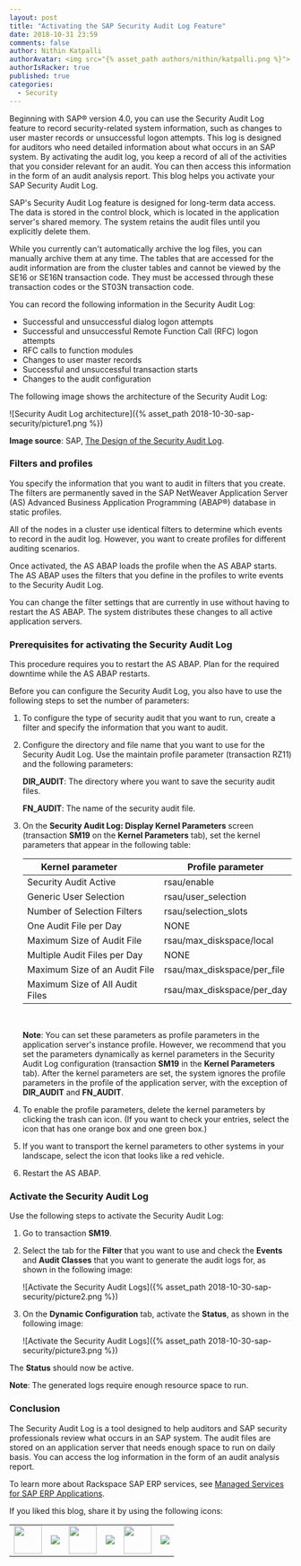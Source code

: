 ```yaml
---
layout: post
title: "Activating the SAP Security Audit Log Feature"
date: 2018-10-31 23:59
comments: false
author: Nithin Katpalli
authorAvatar: <img src="{% asset_path authors/nithin/katpalli.png %}">
authorIsRacker: true
published: true
categories:
  - Security
---
```


Beginning with SAP&reg; version 4.0, you can use the Security Audit Log
feature to record security-related system information, such as changes to user
master records or unsuccessful logon attempts. This log is designed for
auditors who need detailed information about what occurs in an SAP system.
By activating the audit log, you keep a record of all of the activities that
you consider relevant for an audit. You can then access this information in
the form of an audit analysis report. This blog helps you activate your SAP
Security Audit Log.

<!-- more -->

SAP's Security Audit Log feature is designed for long-term data access. The
data is stored in the control block, which is located in the application
server's shared memory. The system retains the audit files until you
explicitly delete them.

While you currently can't automatically archive the log files, you can
manually archive them at any time. The tables that are accessed for the audit
information are from the cluster tables and cannot be viewed by
the SE16 or SE16N transaction code. They must be accessed through these
transaction codes or the ST03N transaction code.

You can record the following information in the Security Audit Log:

- Successful and unsuccessful dialog logon attempts
- Successful and unsuccessful Remote Function Call (RFC) logon attempts
- RFC calls to function modules
- Changes to user master records
- Successful and unsuccessful transaction starts
- Changes to the audit configuration

The following image shows the architecture of the Security Audit Log:

![Security Audit Log
architecture]({% asset_path 2018-10-30-sap-security/picture1.png %})

**Image source**: SAP, [The Design of the Security Audit
Log](https://help.sap.com/saphelp_nwmobile711/helpdata/en/4d/41bf80aa601c86e10000000a42189b/frameset.htm).

### Filters and profiles

You specify the information that you want to audit in filters that you create.
The filters are permanently saved in the SAP NetWeaver Application Server (AS)
Advanced Business Application Programming (ABAP®) database in static profiles.

All of the nodes in a cluster use identical filters to determine which events
to record in the audit log. However, you want to create profiles for
different auditing scenarios.

Once activated, the AS ABAP loads the profile when the AS ABAP starts. The AS
ABAP uses the filters that you define in the profiles to write events to the
Security Audit Log.

You can change the filter settings that are currently in use without having to
restart the AS ABAP. The system distributes these changes to all active
application servers.

### Prerequisites for activating the Security Audit Log

This procedure requires you to restart the AS ABAP. Plan for the
required downtime while the AS ABAP restarts.

Before you can configure the Security Audit Log, you also have to use the
following steps to set the number of parameters:

1. To configure the type of security audit that you want to run, create a
   filter and specify the information that you want to audit.

2. Configure the directory and file name that you want to use for the Security
   Audit Log. Use the maintain profile parameter (transaction RZ11) and the
   following parameters:

    **DIR\_AUDIT**: The directory where you want to save the security
    audit files.

    **FN\_AUDIT**: The name of the security audit file.

3. On the **Security Audit Log: Display Kernel Parameters** screen (transaction
   **SM19** on the **Kernel Parameters** tab), set the kernel parameters
   that appear in the following table:

    | **Kernel parameter** &nbsp; &nbsp;  &nbsp;  &nbsp;  &nbsp;                     | **Profile parameter** |
    |---------------------------------     |-----------------------------|
    | Security Audit Active | rsau/enable |
    | Generic User Selection | rsau/user\_selection |
    | Number of Selection Filters | rsau/selection\_slots |
    | One Audit File per Day | NONE |
    | Maximum Size of Audit File | rsau/max\_diskspace/local |
    | Multiple Audit Files per Day | NONE |
    | Maximum Size of an Audit File | rsau/max\_diskspace/per\_file |
    | Maximum Size of All Audit Files &nbsp; &nbsp;  &nbsp; | rsau/max\_diskspace/per\_day |
    <br />

    **Note**: You can set these parameters as profile parameters in the
    application server's instance profile. However, we recommend that you set
    the parameters dynamically as kernel parameters in the Security Audit Log
    configuration (transaction **SM19** in the **Kernel Parameters** tab).
    After the kernel parameters are set, the system ignores the profile
    parameters in the profile of the application server, with the exception of
    **DIR_AUDIT** and **FN_AUDIT**.

4. To enable the profile parameters, delete the kernel parameters by clicking
   the trash can icon. (If you want to check your entries, select the icon
   that has one orange box and one green box.)

5. If you want to transport the kernel parameters to other systems in your
   landscape, select the icon that looks like a red vehicle.

6.	Restart the AS ABAP.

### Activate the Security Audit Log

Use the following steps to activate the Security Audit Log:

1. Go to transaction **SM19**.

2. Select the tab for the **Filter** that you want to use and check the
   **Events** and **Audit Classes** that you want to generate the audit logs
   for, as shown in the following image:

    ![Activate the Security Audit
    Logs]({% asset_path 2018-10-30-sap-security/picture2.png %})

3. On the **Dynamic Configuration** tab, activate the **Status**, as shown in
   the following image:

    ![Activate the Security Audit
    Logs]({% asset_path 2018-10-30-sap-security/picture3.png %})

The **Status** should now be active.

**Note**: The generated logs require enough resource space to run.

### Conclusion

The Security Audit Log is a tool designed to help auditors and SAP security
professionals review what occurs in an SAP system. The audit files are stored
on an application server that needs enough space to run on daily basis. You
can access the log information in the form of an audit analysis report.

To learn more about Rackspace SAP ERP services, see [Managed Services for SAP
ERP Applications](https://www.rackspace.com/sap/erp).

<table>
  <tr>If you liked this blog, share it by using the following icons:</tr>
  <tr>
   <td>
       <img src="{% asset_path line-tile.png %}" width=50 >
    </td>
    <td>
      <a href="https://twitter.com/home?status=https%3A//developer.rackspace.com/blog/applications-monitoring-creating-a-smoother-financial-close/">
        <img src="{% asset_path shareT.png %}">
      </a>
    </td>
    <td>
       <img src="{% asset_path line-tile.png %}" width=50 >
    </td>
    <td>
      <a href="https://www.facebook.com/sharer/sharer.php?u=https%3A//developer.rackspace.com/blog/applications-monitoring-creating-a-smoother-financial-close/">
        <img src="{% asset_path shareFB.png %}">
      </a>
    </td>
    <td>
       <img src="{% asset_path line-tile.png %}" width=50 >
    </td>
    <td>
      <a href="https://www.linkedin.com/shareArticle?mini=true&url=https%3A//developer.rackspace.com/blog/applications-monitoring-creating-a-smoother-financial-close&summary=&source=">
        <img src="{% asset_path shareL.png %}">
      </a>
    </td>
  </tr>
</table>


</br>
